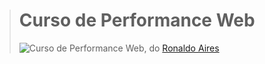 ># **Curso de Performance Web**
> ![Curso de Performance Web](https://img-a.udemycdn.com/course/480x270/1325922_7b58.jpg), do [Ronaldo Aires](https://www.udemy.com/user/ronaldo-aires-da-silva/)
